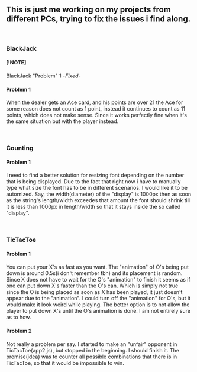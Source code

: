 ## This is just me working on my projects from different PCs, trying to fix the issues i find along.

<br />

### BlackJack
#### [!NOTE]
BlackJack "Problem" 1 -*Fixed*-
#### Problem 1
When the dealer gets an Ace card, and his points are over 21 the Ace for some reason does not count as 1 point, instead it continues to count as 11 points, which does not make sense. Since it works perfectly fine when it's the same situation but with the player instead.

<br />

### Counting
#### Problem 1
I need to find a better solution for resizing font depending on the number that is being displayed. Due to the fact that right now i have to manually type what size the font has to be in different scenarios. I would like it to be automized. Say, the width(diameter) of the "display" is 1000px then as soon as the string's length/width exceedes that amount the font should shrink till it is less than 1000px in length/width so that it stays inside the so called "display".

<br />

### TicTacToe
#### Problem 1
You can put your X's as fast as you want. The "animation" of O's being put down is around 0.5s(i don't remember tbh) and its placement is random. Since X does not have to wait for the O's "animation" to finish it seems as if one can put down X's faster than the O's can. Which is simply not true since the O is being placed as soon as X has been played, it just doesn't appear due to the "animation". I could turn off the "animation" for O's, but it would make it look weird while playing. The better option is to not allow the player to put down X's until the O's animation is done. I am not entirely sure as to how.

#### Problem 2
Not really a problem per say. I started to make an "unfair" opponent in TicTacToe(app2.js), but stopped in the beginning. I should finish it. The premise(idea) was to counter all possible combinations that there is in TicTacToe, so that it would be impossible to win.
